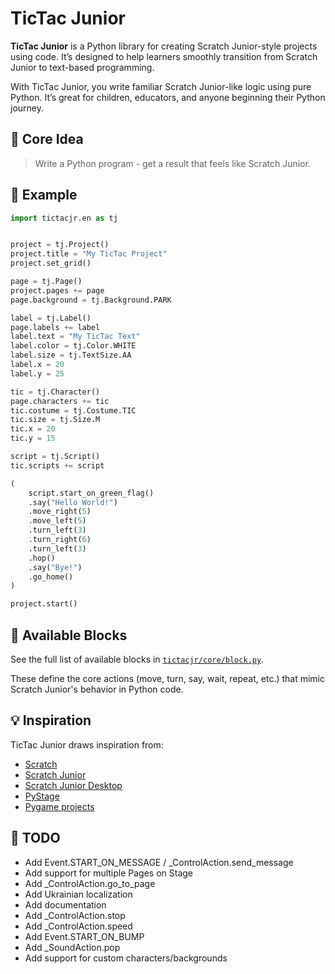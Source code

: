# TicTac Junior

**TicTac Junior** is a Python library for creating Scratch Junior-style projects using code.
It’s designed to help learners smoothly transition from Scratch Junior to text-based programming.

With TicTac Junior, you write familiar Scratch Junior-like logic using pure Python.
It’s great for children, educators, and anyone beginning their Python journey.

## 🎯 Core Idea

> Write a Python program - get a result that feels like Scratch Junior.

## 🧩 Example

```python
import tictacjr.en as tj


project = tj.Project()
project.title = "My TicTac Project"
project.set_grid()

page = tj.Page()
project.pages += page
page.background = tj.Background.PARK

label = tj.Label()
page.labels += label
label.text = "My TicTac Text"
label.color = tj.Color.WHITE
label.size = tj.TextSize.AA
label.x = 20
label.y = 25

tic = tj.Character()
page.characters += tic
tic.costume = tj.Costume.TIC
tic.size = tj.Size.M
tic.x = 20
tic.y = 15

script = tj.Script()
tic.scripts += script

(
    script.start_on_green_flag()
    .say("Hello World!")
    .move_right(5)
    .move_left(5)
    .turn_left(3)
    .turn_right(6)
    .turn_left(3)
    .hop()
    .say("Bye!")
    .go_home()
)

project.start()
```

## 🧱 Available Blocks

See the full list of available blocks in [`tictacjr/core/block.py`](https://github.com/pycb6a/tictacjr/blob/main/tictacjr/core/block.py).

These define the core actions (move, turn, say, wait, repeat, etc.) that mimic Scratch Junior's behavior in Python code.

## 💡 Inspiration

TicTac Junior draws inspiration from:
- [Scratch](https://scratch.mit.edu)
- [Scratch Junior](https://www.scratchjr.org/)
- [Scratch Junior Desktop](https://github.com/jfo8000/ScratchJr-Desktop)
- [PyStage](https://github.com/pystage/pystage)
- [Pygame projects](https://www.pygame.org/news)

## 🚧 TODO

- Add Event.START_ON_MESSAGE / _ControlAction.send_message
- Add support for multiple Pages on Stage
- Add _ControlAction.go_to_page
- Add Ukrainian localization
- Add documentation
- Add _ControlAction.stop
- Add _ControlAction.speed
- Add Event.START_ON_BUMP
- Add _SoundAction.pop
- Add support for custom characters/backgrounds

